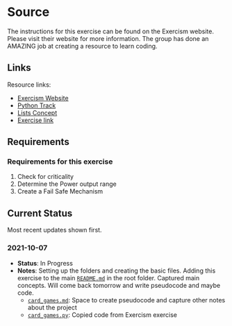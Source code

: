 # Source

The instructions for this exercise can be found on the Exercism website. Please visit their website for more information. The group has done an AMAZING job at creating a resource to learn coding.

## Links

Resource links:

- [Exercism Website](https://exercism.org/)
- [Python Track](https://exercism.org/tracks/python)
- [Lists Concept](https://exercism.org/tracks/python/concepts/lists)
- [Exercise link](https://exercism.org/tracks/python/exercises/card-games)

## Requirements

### Requirements for this exercise

1. Check for criticality
2. Determine the Power output range
3. Create a Fail Safe Mechanism

## Current Status

Most recent updates shown first.

### 2021-10-07

- **Status**: In Progress
- **Notes**: Setting up the folders and creating the basic files. Adding this exercise to the main [`README.md`](../README.md) in the root folder. Captured main concepts. Will come back tomorrow and write pseudocode and maybe code.
  - [`card_games.md`](card_games.md): Space to create pseudocode and capture other notes about the project
  - [`card_games.py`](card_games.py): Copied code from Exercism exercise
